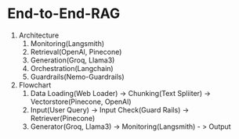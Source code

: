 # End-to-End-RAG
1. Architecture
	1. Monitoring(Langsmith)
	2. Retrieval(OpenAl, Pinecone)
	3. Generation(Groq, Llama3)
	4. Orchestration(Langchain)
	5. Guardrails(Nemo-Guardrails)
2. Flowchart
	1. Data Loading(Web Loader) -> Chunking(Text Spliiter) -> Vectorstore(Pinecone, OpenAl)
	2.  Input(User Query) -> Input Check(Guard Rails) -> Retriever(Pinecone)
	3. Generator(Groq, Llama3) -> Monitoring(Langsmith) - > Output
